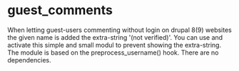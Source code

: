 # guest_comments
When letting guest-users commenting without login on drupal 8(9) websites the given name is added the extra-string '(not verified)'. You can use and activate this simple and small modul to prevent showing the extra-string.
The module is based on the preprocess_username() hook.
There are no dependencies.

